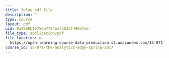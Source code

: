 ```yaml
---
title: 3play pdf file
description: ''
type: course
layout: pdf
uid: 8a4868b1675ea7784eaf603df499afee
file_type: application/pdf
file_location: >-
  https://open-learning-course-data-production.s3.amazonaws.com/15-071-the-analytics-edge-spring-2017/8a4868b1675ea7784eaf603df499afee_Goo1EUY-Y8M.pdf
course_id: 15-071-the-analytics-edge-spring-2017
---
```

